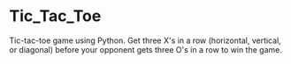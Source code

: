 # Tic_Tac_Toe
Tic-tac-toe game using Python.
Get three X's in a row (horizontal, vertical, or diagonal) before your opponent gets three O's in a row to win the game.


